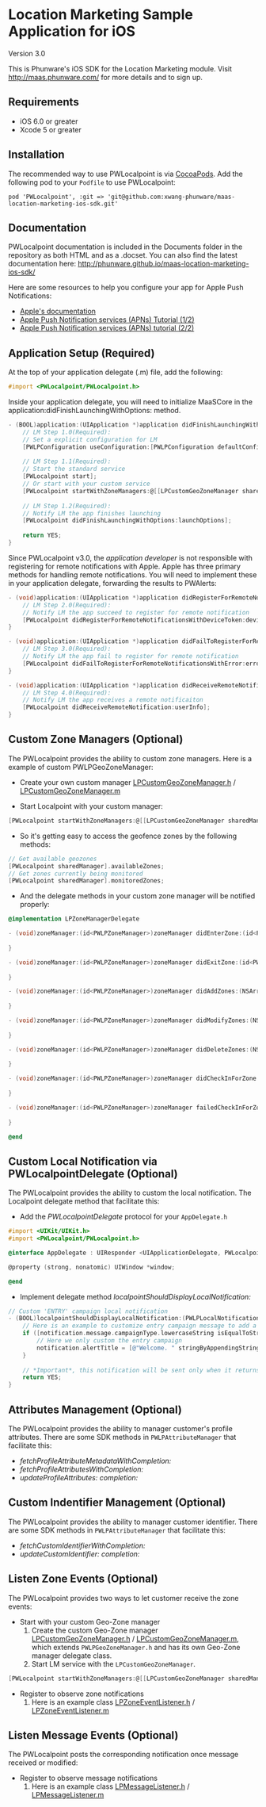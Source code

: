 Location Marketing Sample Application for iOS
==================

Version 3.0

This is Phunware's iOS SDK for the Location Marketing module. Visit http://maas.phunware.com/ for more details and to sign up.


Requirements
------------

- iOS 6.0 or greater
- Xcode 5 or greater



Installation
------------

The recommended way to use PWLocalpoint is via [CocoaPods](http://cocoapods.org). Add the following pod to your `Podfile` to use PWLocalpoint:
````
pod 'PWLocalpoint', :git => 'git@github.com:xwang-phunware/maas-location-marketing-ios-sdk.git'
````




Documentation
------------
PWLocalpoint documentation is included in the Documents folder in the repository as both HTML and as a .docset. You can also find the latest documentation here: http://phunware.github.io/maas-location-marketing-ios-sdk/

Here are some resources to help you configure your app for Apple Push Notifications:
- [Apple's documentation](https://developer.apple.com/library/ios/#documentation/NetworkingInternet/Conceptual/RemoteNotificationsPG/Introduction.html)
- [Apple Push Notification services (APNs) Tutorial (1/2)](http://www.raywenderlich.com/32960/apple-push-notification-services-in-ios-6-tutorial-part-1)
- [Apple Push Notification services (APNs) tutorial (2/2)](http://www.raywenderlich.com/32963/apple-push-notification-services-in-ios-6-tutorial-part-2)




Application Setup (Required)
-----------------
At the top of your application delegate (.m) file, add the following:

````objective-c
#import <PWLocalpoint/PWLocalpoint.h>
````

Inside your application delegate, you will need to initialize MaaSCore in the application:didFinishLaunchingWithOptions: method. 

````objective-c
- (BOOL)application:(UIApplication *)application didFinishLaunchingWithOptions:(NSDictionary *)launchOptions {
    // LM Step 1.0(Required):
    // Set a explicit configuration for LM
    [PWLPConfiguration useConfiguration:[PWLPConfiguration defaultConfiguration]];
    
    // LM Step 1.1(Required):
    // Start the standard service
    [PWLocalpoint start];
    // Or start with your custom service
    [PWLocalpoint startWithZoneManagers:@[[LPCustomGeoZoneManager sharedManager]]];
    
    // LM Step 1.2(Required):
    // Notify LM the app finishes launching
    [PWLocalpoint didFinishLaunchingWithOptions:launchOptions];
    
    return YES;
}
````

Since PWLocalpoint v3.0, the *application developer* is not responsible with registering for remote notifications with Apple. Apple has three primary methods for handling remote notifications. You will need to implement these in your application delegate, forwarding the results to PWAlerts:

````objective-c
- (void)application:(UIApplication *)application didRegisterForRemoteNotificationsWithDeviceToken:(NSData *)deviceToken {
    // LM Step 2.0(Required):
    // Notify LM the app succeed to register for remote notification
    [PWLocalpoint didRegisterForRemoteNotificationsWithDeviceToken:deviceToken];
}

- (void)application:(UIApplication *)application didFailToRegisterForRemoteNotificationsWithError:(NSError *)error {
    // LM Step 3.0(Required):
    // Notify LM the app fail to register for remote notification
    [PWLocalpoint didFailToRegisterForRemoteNotificationsWithError:error];
}

- (void)application:(UIApplication *)application didReceiveRemoteNotification:(NSDictionary *)userInfo {
    // LM Step 4.0(Required):
    // Notify LM the app receives a remote notificaiton
    [PWLocalpoint didReceiveRemoteNotification:userInfo];
}
````



Custom Zone Managers (Optional)
--------------

The PWLocalpoint provides the ability to custom zone managers. Here is a example of custom PWLPGeoZoneManager:
- Create your own custom manager [LPCustomGeoZoneManager.h](https://github.com/xwang-phunware/maas-location-marketing-ios-sdk/blob/master/Samples/Custom%20Listeners/PWLMSample/Listeners/LPCustomGeoZoneManager.h) / [LPCustomGeoZoneManager.m](https://github.com/xwang-phunware/maas-location-marketing-ios-sdk/blob/master/Samples/Custom%20Listeners/PWLMSample/Listeners/LPCustomGeoZoneManager.m)

- Start Localpoint with your custom manager: 
````objective-c
[PWLocalpoint startWithZoneManagers:@[[LPCustomGeoZoneManager sharedManager]]];
````

- So it's getting easy to access the geofence zones by the following methods:
````objective-c
// Get available geozones
[PWLocalpoint sharedManager].availableZones;
// Get zones currently being monitored
[PWLocalpoint sharedManager].monitoredZones;
````

- And the delegate methods in your custom zone manager will be notified properly:
````objective-c
@implementation LPZoneManagerDelegate

- (void)zoneManager:(id<PWLPZoneManager>)zoneManager didEnterZone:(id<PWLPZone>)zone {
    
}

- (void)zoneManager:(id<PWLPZoneManager>)zoneManager didExitZone:(id<PWLPZone>)zone {
    
}

- (void)zoneManager:(id<PWLPZoneManager>)zoneManager didAddZones:(NSArray *)zones {
    
}

- (void)zoneManager:(id<PWLPZoneManager>)zoneManager didModifyZones:(NSArray *)zones {
    
}

- (void)zoneManager:(id<PWLPZoneManager>)zoneManager didDeleteZones:(NSArray *)zoneIdentifiers {
    
}

- (void)zoneManager:(id<PWLPZoneManager>)zoneManager didCheckInForZone:(id<PWLPZone>)zone {
    
}

- (void)zoneManager:(id<PWLPZoneManager>)zoneManager failedCheckInForZone:(id<PWLPZone>)zone error:(NSError *)error {
    
}

@end
````



Custom Local Notification via PWLocalpointDelegate (Optional)
--------------

The PWLocalpoint provides the ability to custom the local notification. The Localpoint delegate method that facilitate this:
- Add the *PWLocalpointDelegate* protocol for your `AppDelegate.h`
````objective-c
#import <UIKit/UIKit.h>
#import <PWLocalpoint/PWLocalpoint.h>

@interface AppDelegate : UIResponder <UIApplicationDelegate, PWLocalpointDelegate>

@property (strong, nonatomic) UIWindow *window;

@end
````

- Implement delegate method *localpointShouldDisplayLocalNotification:*

````objective-c
// Custom 'ENTRY' campaign local notification
- (BOOL)localpointShouldDisplayLocalNotification:(PWLPLocalNotification *)notification {
    // Here is an example to customize entry campaign message to add a string 'Welcome. ' at the front of notification title.
    if ([notification.message.campaignType.lowercaseString isEqualToString:PWLPZoneMessageGeofenceEntryCampaignType.lowercaseString]) {
        // Here we only custom the entry campaign
        notification.alertTitle = [@"Welcome. " stringByAppendingString:notification.alertTitle];
    }
    
    // *Important*, this notification will be sent only when it returns 'YES', it will be ingore if it returns 'NO'.
    return YES;
}
````



Attributes Management (Optional)
--------------

The PWLocalpoint provides the ability to manager customer's profile attributes. There are some SDK methods in `PWLPAttributeManager` that facilitate this: 
- *fetchProfileAttributeMetadataWithCompletion:*  <!-- Fetch all attribute metadata -->
- *fetchProfileAttributesWithCompletion:*  <!-- Fetch assicated attributes for the device -->
- *updateProfileAttributes: completion:*  <!-- Update attributes for the assicated device -->



Custom Indentifier Management (Optional) 
--------------

The PWLocalpoint provides the ability to manager customer identifier. There are some SDK methods in `PWLPAttributeManager` that facilitate this: 
- *fetchCustomIdentifierWithCompletion:*  <!-- Fetch assicated custom identifier -->
- *updateCustomIdentifier: completion:*  <!-- Update custom identifier -->



Listen Zone Events (Optional) 
--------------

The PWLocalpoint provides two ways to let customer receive the zone events: 
- Start with your custom Geo-Zone manager
    1. Create the custom Geo-Zone manager [LPCustomGeoZoneManager.h](https://github.com/xwang-phunware/maas-location-marketing-ios-sdk/blob/master/Samples/Custom%20Listeners/PWLMSample/Listeners/LPCustomGeoZoneManager.h) / [LPCustomGeoZoneManager.m](https://github.com/xwang-phunware/maas-location-marketing-ios-sdk/blob/master/Samples/Custom%20Listeners/PWLMSample/Listeners/LPCustomGeoZoneManager.m), which extends `PWLPGeoZoneManager.h` and has its own Geo-Zone manager delegate class.
    2. Start LM service with the `LPCustomGeoZoneManager`. 
````objective-c
[PWLocalpoint startWithZoneManagers:@[[LPCustomGeoZoneManager sharedManager]]];
````
- Register to observe zone notifications
    1. Here is an example class [LPZoneEventListener.h](https://github.com/xwang-phunware/maas-location-marketing-ios-sdk/blob/master/Samples/Custom%20Listeners/PWLMSample/Listeners/LPZoneEventListener.h) / [LPZoneEventListener.m](https://github.com/xwang-phunware/maas-location-marketing-ios-sdk/blob/master/Samples/Custom%20Listeners/PWLMSample/Listeners/LPZoneEventListener.m) 



Listen Message Events (Optional) 
--------------

The PWLocalpoint posts the corresponding notification once message received or modified: 

- Register to observe message notifications
    1. Here is an example class [LPMessageListener.h](https://github.com/xwang-phunware/maas-location-marketing-ios-sdk/blob/master/Samples/Custom%20Listeners/PWLMSample/Listeners/LPMessageListener.h) / [LPMessageListener.m](https://github.com/xwang-phunware/maas-location-marketing-ios-sdk/blob/master/Samples/Custom%20Listeners/PWLMSample/Listeners/LPMessageListener.m) 

